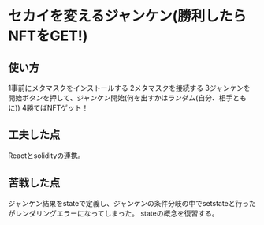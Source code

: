 # セカイを変えるジャンケン(勝利したらNFTをGET!)

## 使い方
1事前にメタマスクをインストールする
2メタマスクを接続する
3ジャンケンを開始ボタンを押して、ジャンケン開始(何を出すかはランダム(自分、相手ともに))
4勝てばNFTゲット！

## 工夫した点
Reactとsolidityの連携。

## 苦戦した点
ジャンケン結果をstateで定義し、ジャンケンの条件分岐の中でsetstateと行ったがレンダリングエラーになってしまった。
stateの概念を復習する。




